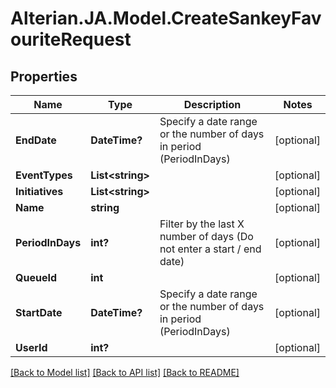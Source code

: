 # Alterian.JA.Model.CreateSankeyFavouriteRequest

## Properties

Name | Type | Description | Notes
------------ | ------------- | ------------- | -------------
**EndDate** | **DateTime?** | Specify a date range or the number of days in period (PeriodInDays) | [optional] 
**EventTypes** | **List&lt;string&gt;** |  | [optional] 
**Initiatives** | **List&lt;string&gt;** |  | [optional] 
**Name** | **string** |  | [optional] 
**PeriodInDays** | **int?** | Filter by the last X number of days (Do not enter a start / end date) | [optional] 
**QueueId** | **int** |  | [optional] 
**StartDate** | **DateTime?** | Specify a date range or the number of days in period (PeriodInDays) | [optional] 
**UserId** | **int?** |  | [optional] 

[[Back to Model list]](../README.md#documentation-for-models) [[Back to API list]](../README.md#documentation-for-api-endpoints) [[Back to README]](../README.md)


